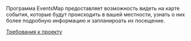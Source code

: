 Программа EventsMap предоставляет возможность видеть на карте события, которые будут происходить в вашей местности, узнать о них более подробную информацию и запланироать их посещение.

[Требования к проекту](https://github.com/allapugacheva/EventsMap/blob/main/docs/SRS.md)  